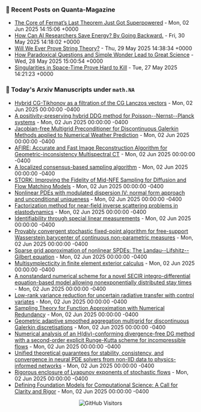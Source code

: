 ### 📝 Recent Posts on Quanta-Magazine
<!-- quanta starts -->
* <a href="https://www.quantamagazine.org/the-core-of-fermats-last-theorem-just-got-superpowered-20250602/">The Core of Fermat’s Last Theorem Just Got Superpowered</a> - Mon, 02 Jun 2025 14:15:06 +0000
* <a href="https://www.quantamagazine.org/how-can-ai-researchers-save-energy-by-going-backward-20250530/">How Can AI Researchers Save Energy? By Going Backward.</a> - Fri, 30 May 2025 14:18:02 +0000
* <a href="https://www.quantamagazine.org/will-we-ever-prove-string-theory-20250529/">Will We Ever Prove String Theory?</a> - Thu, 29 May 2025 14:38:34 +0000
* <a href="https://www.quantamagazine.org/how-paradoxical-questions-and-simple-wonder-lead-to-great-science-20250528/">How Paradoxical Questions and Simple Wonder Lead to Great Science</a> - Wed, 28 May 2025 15:00:54 +0000
* <a href="https://www.quantamagazine.org/singularities-in-space-time-prove-hard-to-kill-20250527/">Singularities in Space-Time Prove Hard to Kill</a> - Tue, 27 May 2025 14:21:23 +0000
<!-- quanta ends -->


### 📝 Today's Arxiv Manuscripts under ``math.NA``
<!-- arxiv-math-na starts -->
* <a href="https://arxiv.org/abs/2505.24056">Hybrid CG-Tikhonov as a filtration of the CG Lanczos vectors</a> - Mon, 02 Jun 2025 00:00:00 -0400
* <a href="https://arxiv.org/abs/2505.24058">A positivity-preserving hybrid DDG method for Poisson--Nernst--Planck systems</a> - Mon, 02 Jun 2025 00:00:00 -0400
* <a href="https://arxiv.org/abs/2505.24504">Jacobian-free Multigrid Preconditioner for Discontinuous Galerkin Methods applied to Numerical Weather Prediction</a> - Mon, 02 Jun 2025 00:00:00 -0400
* <a href="https://arxiv.org/abs/2505.24793">AFIRE: Accurate and Fast Image Reconstruction Algorithm for Geometric-inconsistency Multispectral CT</a> - Mon, 02 Jun 2025 00:00:00 -0400
* <a href="https://arxiv.org/abs/2505.24861">A localized consensus-based sampling algorithm</a> - Mon, 02 Jun 2025 00:00:00 -0400
* <a href="https://arxiv.org/abs/2505.24210">STORK: Improving the Fidelity of Mid-NFE Sampling for Diffusion and Flow Matching Models</a> - Mon, 02 Jun 2025 00:00:00 -0400
* <a href="https://arxiv.org/abs/2505.24270">Nonlinear PDEs with modulated dispersion IV: normal form approach and unconditional uniqueness</a> - Mon, 02 Jun 2025 00:00:00 -0400
* <a href="https://arxiv.org/abs/2505.24288">Factorization method for near-field inverse scattering problems in elastodynamics</a> - Mon, 02 Jun 2025 00:00:00 -0400
* <a href="https://arxiv.org/abs/2505.24328">Identifiability through special linear measurements</a> - Mon, 02 Jun 2025 00:00:00 -0400
* <a href="https://arxiv.org/abs/2505.24384">Provably convergent stochastic fixed-point algorithm for free-support Wasserstein barycenter of continuous non-parametric measures</a> - Mon, 02 Jun 2025 00:00:00 -0400
* <a href="https://arxiv.org/abs/2310.11225">Sparse grid approximation of nonlinear SPDEs: The Landau--Lifshitz--Gilbert equation</a> - Mon, 02 Jun 2025 00:00:00 -0400
* <a href="https://arxiv.org/abs/2312.03657">Multisymplecticity in finite element exterior calculus</a> - Mon, 02 Jun 2025 00:00:00 -0400
* <a href="https://arxiv.org/abs/2408.12228">A nonstandard numerical scheme for a novel SECIR integro-differential equation-based model allowing nonexponentially distributed stay times</a> - Mon, 02 Jun 2025 00:00:00 -0400
* <a href="https://arxiv.org/abs/2501.06125">Low-rank variance reduction for uncertain radiative transfer with control variates</a> - Mon, 02 Jun 2025 00:00:00 -0400
* <a href="https://arxiv.org/abs/2501.07470">Sampling Theory for Function Approximation with Numerical Redundancy</a> - Mon, 02 Jun 2025 00:00:00 -0400
* <a href="https://arxiv.org/abs/2504.13373">Geometric adaptive smoothed aggregation multigrid for discontinuous Galerkin discretisations</a> - Mon, 02 Jun 2025 00:00:00 -0400
* <a href="https://arxiv.org/abs/2504.18903">Numerical analysis of an H(div)-conforming divergence-free DG method with a second-order explicit Runge-Kutta scheme for incompressible flows</a> - Mon, 02 Jun 2025 00:00:00 -0400
* <a href="https://arxiv.org/abs/2409.05030">Unified theoretical guarantees for stability, consistency, and convergence in neural PDE solvers from non-IID data to physics-informed networks</a> - Mon, 02 Jun 2025 00:00:00 -0400
* <a href="https://arxiv.org/abs/2411.07064">Rigorous enclosure of Lyapunov exponents of stochastic flows</a> - Mon, 02 Jun 2025 00:00:00 -0400
* <a href="https://arxiv.org/abs/2505.22904">Defining Foundation Models for Computational Science: A Call for Clarity and Rigor</a> - Mon, 02 Jun 2025 00:00:00 -0400
<!-- arxiv-math-na ends -->

<div align="center">
  
![GitHub Visitors](https://api.visitorbadge.io/api/visitors?path=https%3A%2F%2Fgithub.com%2Flowrank&label=profile%20views&labelColor=%231e1e2e&countColor=%23cba6f7)



</div>
